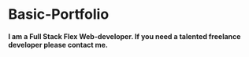 # Basic-Portfolio

#### I am a Full Stack Flex Web-developer. If you need a talented freelance developer please contact me. 